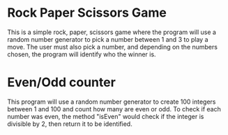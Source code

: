 # Rock Paper Scissors Game 
This is a simple rock, paper, scissors game where the program will use a random number generator to pick a number between 1 and 3 to play a move. The user must also pick a number, and depending on the numbers chosen, the program will identify who the winner is. 
# Even/Odd counter 
This program will use a random number generator to create 100 integers between 1 and 100 and count how many are even or odd. To check if each number was even, the method "isEven" would check if the integer is divisible by 2, then return it to be identified.  
